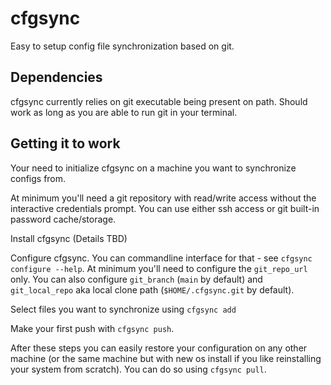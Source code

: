 # cfgsync
Easy to setup config file synchronization based on git.

## Dependencies
cfgsync currently relies on git executable being present on path. Should work as
long as you are able to run git in your terminal.

## Getting it to work
Your need to initialize cfgsync on a machine you want to synchronize configs
from. 

At minimum you'll need a git repository with read/write access without the
interactive credentials prompt. You can use either ssh access or git built-in
password cache/storage.

Install cfgsync (Details TBD)

Configure cfgsync. You can commandline interface for that - see `cfgsync
configure --help`. At minimum you'll need to configure the `git_repo_url` only.
You can also configure `git_branch` (`main` by default) and `git_local_repo` aka
local clone path (`$HOME/.cfgsync.git` by default).

Select files you want to synchronize using `cfgsync add`

Make your first push with `cfgsync push`.

After these steps you can easily restore your configuration on any other machine
(or the same machine but with new os install if you like reinstalling your
system from scratch). You can do so using `cfgsync pull`.